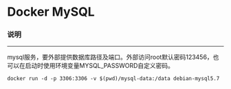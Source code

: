 Docker MySQL
====

### 说明
----
mysql服务，要外部提供数据库路径及端口。外部访问root默认密码123456，也可以在启动时使用环境变量MYSQL_PASSWORD自定义密码。

```shell
docker run -d -p 3306:3306 -v $(pwd)/mysql-data:/data debian-mysql5.7
```
